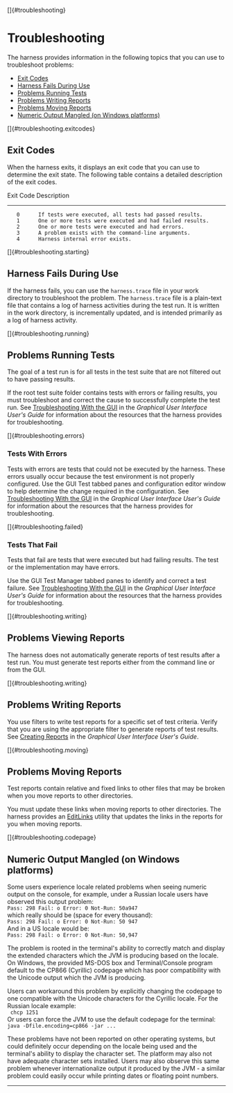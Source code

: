 <!---
  $Id$

  Copyright (c) 2001, 2024, Oracle and/or its affiliates. All rights reserved.
  DO NOT ALTER OR REMOVE COPYRIGHT NOTICES OR THIS FILE HEADER.

  This code is free software; you can redistribute it and/or modify it
  under the terms of the GNU General Public License version 2 only, as
  published by the Free Software Foundation.  Oracle designates this
  particular file as subject to the "Classpath" exception as provided
  by Oracle in the LICENSE file that accompanied this code.

  This code is distributed in the hope that it will be useful, but WITHOUT
  ANY WARRANTY; without even the implied warranty of MERCHANTABILITY or
  FITNESS FOR A PARTICULAR PURPOSE.  See the GNU General Public License
  version 2 for more details (a copy is included in the LICENSE file that
  accompanied this code).

  You should have received a copy of the GNU General Public License version
  2 along with this work; if not, write to the Free Software Foundation,
  Inc., 51 Franklin St, Fifth Floor, Boston, MA 02110-1301 USA.

  Please contact Oracle, 500 Oracle Parkway, Redwood Shores, CA 94065 USA
  or visit www.oracle.com if you need additional information or have any
  questions.
-->

[]{#troubleshooting}

# Troubleshooting

The harness provides information in the following topics that you can use to troubleshoot problems:

-   [Exit Codes](#troubleshooting.exitcodes)
-   [Harness Fails During Use](#troubleshooting.starting)
-   [Problems Running Tests](#troubleshooting.running)
-   [Problems Writing Reports](#troubleshooting.writing)
-   [Problems Moving Reports](#troubleshooting.moving)
-   [Numeric Output Mangled (on Windows platforms)](#troubleshooting.codepage)

[]{#troubleshooting.exitcodes}

## Exit Codes

When the harness exits, it displays an exit code that you can use to determine the exit state. The
following table contains a detailed description of the exit codes.

   Exit Code  Description
  ----------- ---------------------------------------------------------
       0      If tests were executed, all tests had passed results.
       1      One or more tests were executed and had failed results.
       2      One or more tests were executed and had errors.
       3      A problem exists with the command-line arguments.
       4      Harness internal error exists.

[]{#troubleshooting.starting}

## Harness Fails During Use

If the harness fails, you can use the `harness.trace` file in your work directory to troubleshoot
the problem. The `harness.trace` file is a plain-text file that contains a log of harness activities
during the test run. It is written in the work directory, is incrementally updated, and is intended
primarily as a log of harness activity.

[]{#troubleshooting.running}

## Problems Running Tests

The goal of a test run is for all tests in the test suite that are not filtered out to have passing
results.

If the root test suite folder contains tests with errors or failing results, you must troubleshoot
and correct the cause to successfully complete the test run. See [Troubleshooting With the
GUI](../run/troubleshooting.html) in the *Graphical User Interface User\'s Guide* for information
about the resources that the harness provides for troubleshooting.

[]{#troubleshooting.errors}

### Tests With Errors

Tests with errors are tests that could not be executed by the harness. These errors usually occur
because the test environment is not properly configured. Use the GUI Test tabbed panes and
configuration editor window to help determine the change required in the configuration. See
[Troubleshooting With the GUI](../run/troubleshooting.html) in the *Graphical User Interface User\'s
Guide* for information about the resources that the harness provides for troubleshooting.

[]{#troubleshooting.failed}

### Tests That Fail

Tests that fail are tests that were executed but had failing results. The test or the implementation
may have errors.

Use the GUI Test Manager tabbed panes to identify and correct a test failure. See [Troubleshooting
With the GUI](../run/troubleshooting.html) in the *Graphical User Interface User\'s Guide* for
information about the resources that the harness provides for troubleshooting.

[]{#troubleshooting.writing}

## Problems Viewing Reports

The harness does not automatically generate reports of test results after a test run. You must
generate test reports either from the command line or from the GUI.

[]{#troubleshooting.writing}

## Problems Writing Reports

You use filters to write test reports for a specific set of test criteria. Verify that you are using
the appropriate filter to generate reports of test results. See [Creating
Reports](../report/newReports.html) in the *Graphical User Interface User\'s Guide*.

[]{#troubleshooting.moving}

## Problems Moving Reports

Test reports contain relative and fixed links to other files that may be broken when you move
reports to other directories.

You must update these links when moving reports to other directories. The harness provides an
[EditLinks](moveReports.html) utility that updates the links in the reports for you when moving
reports.

[]{#troubleshooting.codepage}

## Numeric Output Mangled (on Windows platforms)

Some users experience locale related problems when seeing numeric output on the console, for
example, under a Russian locale users have observed this output problem:\
`Pass: 298 Fail: o Error: 0 Not-Run: 50a947`\
which really should be (space for every thousand):\
`Pass: 298 Fail: o Error: 0 Not-Run: 50 947`\
And in a US locale would be:\
`Pass: 298 Fail: o Error: 0 Not-Run: 50,947`

The problem is rooted in the terminal\'s ability to correctly match and display the extended
characters which the JVM is producing based on the locale. On Windows, the provided MS-DOS box and
Terminal/Console program default to the CP866 (Cyrillic) codepage which has poor compatibility with
the Unicode output which the JVM is producing.

Users can workaround this problem by explicitly changing the codepage to one compatible with the
Unicode characters for the Cyrillic locale. For the Russian locale example:\
` chcp 1251`\
Or users can force the JVM to use the default codepage for the terminal:\
`java -Dfile.encoding=cp866 -jar ... `

These problems have not been reported on other operating systems, but could definitely occur
depending on the locale being used and the terminal\'s ability to display the character set. The
platform may also not have adequate character sets installed. Users may also observe this same
problem whenever internationalize output it produced by the JVM - a similar problem could easily
occur while printing dates or floating point numbers.

----------------------------------------------------------------------------------------------------


